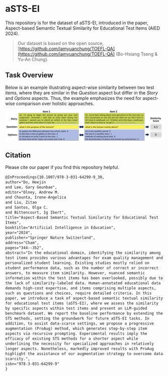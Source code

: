 # aSTS-EI
This repository is for the dataset of aSTS-EI, introduced in the paper, Aspect-based Semantic Textual Similarity for Educational Test Items (AIED 2024).

> Our dataset is based on the open source, [https://github.com/iamyuanchung/TOEFL-QA](https://github.com/iamyuanchung/TOEFL-QA) (Bo-Hsiang Tseng & Yu-An Chung).

## Task Overview
Below is an example illustrating aspect-wise similarity between two test items, where they are similar in the *Question* aspect but differ in the *Story* and *Options* aspects. Thus, the example emphasizes the need for aspect-wise comparison over holistic approaches.

![plot](aSTS_overview.png)


## Citation
Please cite our paper if you find this repository helpful.
```
@InProceedings{10.1007/978-3-031-64299-9_30,
author="Do, Heejin
and Lee, Gary Geunbae",
editor="Olney, Andrew M.
and Chounta, Irene-Angelica
and Liu, Zitao
and Santos, Olga C.
and Bittencourt, Ig Ibert",
title="Aspect-Based Semantic Textual Similarity for Educational Test Items",
booktitle="Artificial Intelligence in Education",
year="2024",
publisher="Springer Nature Switzerland",
address="Cham",
pages="344--352",
abstract="In the educational domain, identifying the similarity among test items provides various advantages for exam quality management and personalized student learning. Existing studies mostly relied on student performance data, such as the number of correct or incorrect answers, to measure item similarity. However, nuanced semantic information within the test items has been overlooked, possibly due to the lack of similarity-labeled data. Human-annotated educational data demands high-cost expertise, and items comprising multiple aspects, such as questions and choices, require detailed criteria. In this paper, we introduce a task of aspect-based semantic textual similarity for educational test items (aSTS-EI), where we assess the similarity by specific aspects within test items and present an LLM-guided benchmark dataset. We report the baseline performance by extending the STS methods, setting the groundwork for future aSTS-EI tasks. In addition, to assist data-scarce settings, we propose a progressive augmentation (ProAug) method, which generates step-by-step item aspects via recursive prompting. Experimental results imply the efficacy of existing STS methods for a shorter aspect while underlining the necessity for specialized approaches in relatively longer aspects. Nonetheless, markedly improved results with ProAug highlight the assistance of our augmentation strategy to overcome data scarcity.",
isbn="978-3-031-64299-9"
}
```
